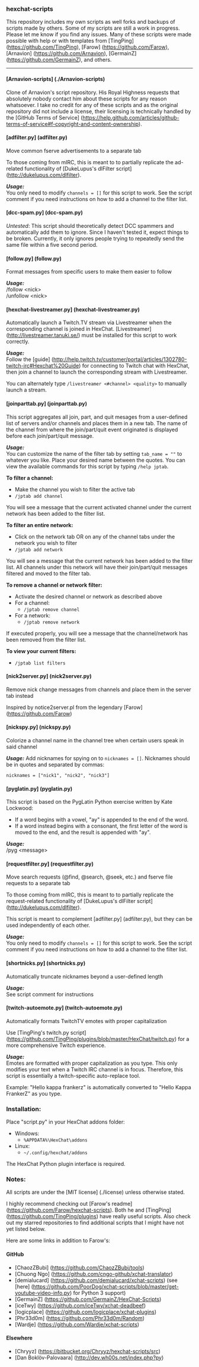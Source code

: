 ### hexchat-scripts
This repository includes my own scripts as well forks and backups of scripts made by others.
Some of my scripts are still a work in progress. Please let me know if you find any issues.
Many of these scripts were made possible with help or with templates from
[TingPing] (https://github.com/TingPing), [Farow] (https://github.com/Farow),
[Arnavion] (https://github.com/Arnavion), [GermainZ] (https://github.com/GermainZ), and others.

***

#### [Arnavion-scripts] (./Arnavion-scripts)
Clone of Arnavion's script repository. His Royal Highness requests that
absolutely nobody contact him about these scripts for any reason whatsoever.
I take no credit for any of these scripts and as the original repository did not
include a license, their licensing is technically handled by the
[GitHub Terms of Service] (https://help.github.com/articles/github-terms-of-service#f-copyright-and-content-ownership).

#### [adfilter.py] (adfilter.py)
Move common fserve advertisements to a separate tab

To those coming from mIRC, this is meant to to partially replicate the ad-related functionality of
[DukeLupus's dlFilter script] (http://dukelupus.com/dlfilter).

*__Usage:__*	
You only need to modify `channels = []` for this script to work.
See the script comment if you need instructions on how to add a channel to the filter list.

#### [dcc-spam.py] (dcc-spam.py)
*Untested*: This script should theoretically detect DCC spammers and automatically add them to ignore.
Since I haven't tested it, expect things to be broken. Currently, it only ignores people trying to
repeatedly send the same file within a five second period.

#### [follow.py] (follow.py)
Format messages from specific users to make them easier to follow

*__Usage:__*	
/follow &lt;nick&gt;	
/unfollow &lt;nick&gt;

#### [hexchat-livestreamer.py] (hexchat-livestreamer.py)
Automatically launch a Twitch.TV stream via Livestreamer when the corresponding channel is joined in HexChat.
[Livestreamer] (http://livestreamer.tanuki.se/) must be installed for this script to work correctly.

*__Usage:__*	
Follow the [guide] (http://help.twitch.tv/customer/portal/articles/1302780-twitch-irc#Hexchat%20Guide) for connecting
to Twitch chat with HexChat, then join a channel to launch the corresponding stream with Livestreamer.

You can alternately type `/livestreamer <#channel> <quality>` to manually launch a stream.

#### [joinparttab.py] (joinparttab.py)
This script aggregates all join, part, and quit mesages from a user-defined list of servers and/or channels and places them in a new tab.
The name of the channel from where the join/part/quit event originated is displayed before each join/part/quit message.

*__Usage:__*	
You can customize the name of the filter tab by setting `tab_name = ""` to whatever you like.
Place your desired name between the quotes. You can view the available commands for this script by typing `/help jptab`.

**To filter a channel:**	
* Make the channel you wish to filter the active tab
* `/jptab add channel`

You will see a message that the current activated channel under the current network has been added to the filter list.

**To filter an entire network:**	
* Click on the network tab OR on any of the channel tabs under the network you wish to filter
* `/jptab add network`

You will see a message that the current network has been added to the filter list.
All channels under this network will have their join/part/quit messages filtered and moved to the filter tab.

**To remove a channel or network filter:**	
* Activate the desired channel or network as described above
* For a channel:
    * `/jptab remove channel`
* For a network:
    * `/jptab remove network`
    
If executed properly, you will see a message that the channel/network has been removed from the filter list.

**To view your current filters:**	
* `/jptab list filters`

#### [nick2server.py] (nick2server.py)
Remove nick change messages from channels and place them in the server tab instead

Inspired by notice2server.pl from the legendary [Farow] (https://github.com/Farow)

#### [nickspy.py] (nickspy.py)
Colorize a channel name in the channel tree when certain users speak in said channel

*__Usage:__*
Add nicknames for spying on to `nicknames = []`. Nicknames should be in quotes and separated by commas:

`nicknames = ["nick1", "nick2", "nick3"]`

#### [pyglatin.py] (pyglatin.py)
This script is based on the PygLatin Python exercise written by Kate Lockwood:
* If a word begins with a vowel, "ay" is appended to the end of the word.
* If a word instead begins with a consonant, the first letter of the word is moved to the end, and the result is appended with "ay".

*__Usage:__*	
/pyg &lt;message&gt;

#### [requestfilter.py] (requestfilter.py)
Move search requests (@find, @search, @seek, etc.) and fserve file requests to a separate tab

To those coming from mIRC, this is meant to to partially replicate the request-related functionality of
[DukeLupus's dlFilter script] (http://dukelupus.com/dlfilter).

This script is meant to complement [adfilter.py] (adfilter.py),
but they can be used independently of each other.

*__Usage:__*	
You only need to modify `channels = []` for this script to work.
See the script comment if you need instructions on how to add a channel to the filter list.

#### [shortnicks.py] (shortnicks.py)
Automatically truncate nicknames beyond a user-defined length

*__Usage:__*	
See script comment for instructions

#### [twitch-autoemote.py] (twitch-autoemote.py)
Automatically formats TwitchTV emotes with proper capitalization

Use [TingPing's twitch.py script] (https://github.com/TingPing/plugins/blob/master/HexChat/twitch.py)
for a more comprehensive Twitch experience.

*__Usage:__*	
Emotes are formatted with proper capitalization as you type.
This only modifies your text when a Twitch IRC channel is in focus.
Therefore, this script is essentially a twitch-specific auto-replace tool.

Example: "Hello kappa frankerz" is automatically converted to "Hello Kappa FrankerZ" as you type.

### Installation:
Place "script.py" in your HexChat addons folder:

* Windows:
    * `%APPDATA%\HexChat\addons`
* Linux:
    * `~/.config/hexchat/addons`

The HexChat Python plugin interface is required.

### Notes:
All scripts are under the [MIT license] (./license) unless otherwise stated.

I highly recommend checking out [Farow's readme] (https://github.com/Farow/hexchat-scripts).
Both he and [TingPing] (https://github.com/TingPing/plugins) have really useful scripts.
Also check out my starred repositories to find additional scripts that I might have not yet listed below.

Here are some links in addition to Farow's:

#### GitHub
* [ChaozZBubi] (https://github.com/ChaozZBubi/tools)
* [Chuong Ngo] (https://github.com/cngo-github/xchat-translator)
* [demialucard] (https://github.com/demialucard/xchat-scripts)
(see [here] (https://github.com/PoorDog/xchat-scripts/blob/master/get-youtube-video-info.py) for Python 3 support)
* [GermainZ] (https://github.com/GermainZ/HexChat-Scripts)
* [iceTwy] (https://github.com/iceTwy/xchat-deadbeef)
* [logicplace] (https://github.com/logicplace/xchat-plugins)
* [Phr33d0m] (https://github.com/Phr33d0m/Random)
* [Wardje] (https://github.com/Wardje/xchat-scripts)

#### Elsewhere
* [Chryyz] (https://bitbucket.org/Chryyz/hexchat-scripts/src)
* [Dan Boklöv-Palovaara] (http://dev.wh00s.net/index.php?py)
